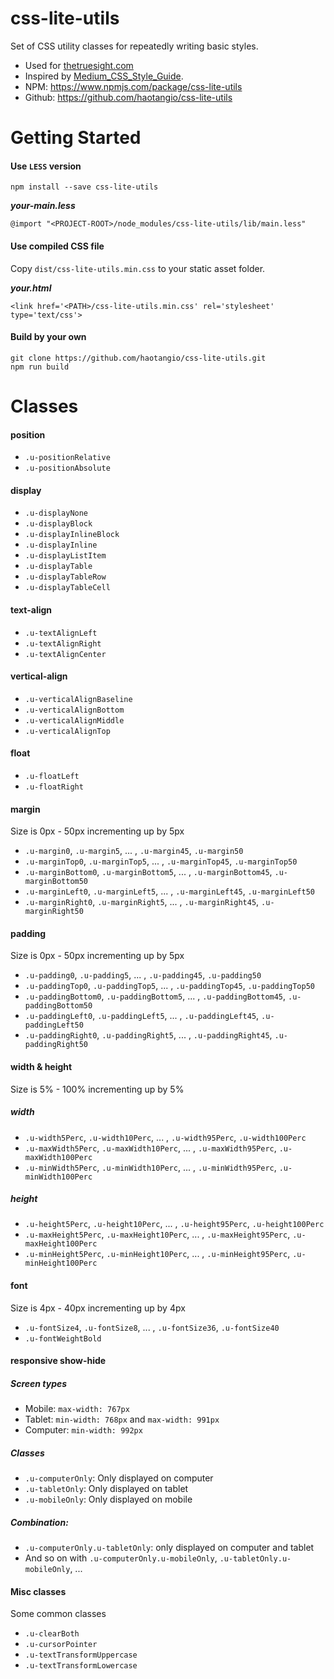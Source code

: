 # css-lite-utils
Set of CSS utility classes for repeatedly writing basic styles.

- Used for [thetruesight.com](thetruesight.com)
- Inspired by [Medium_CSS_Style_Guide](https://gist.github.com/cuibonobo/16f555c0047ab80044cf).
- NPM: https://www.npmjs.com/package/css-lite-utils
- Github: https://github.com/haotangio/css-lite-utils

# Getting Started
#### Use `LESS` version
```
npm install --save css-lite-utils
```

**_your-main.less_**
```
@import "<PROJECT-ROOT>/node_modules/css-lite-utils/lib/main.less"
```
#### Use compiled CSS file
Copy `dist/css-lite-utils.min.css` to your static asset folder.

**_your.html_**
```
<link href='<PATH>/css-lite-utils.min.css' rel='stylesheet' type='text/css'> 
```
#### Build by your own
```
git clone https://github.com/haotangio/css-lite-utils.git
npm run build
```

# Classes

#### position
- `.u-positionRelative`
- `.u-positionAbsolute`

#### display
- `.u-displayNone`
- `.u-displayBlock`
- `.u-displayInlineBlock`
- `.u-displayInline`
- `.u-displayListItem`
- `.u-displayTable`
- `.u-displayTableRow`
- `.u-displayTableCell`

#### text-align
- `.u-textAlignLeft`
- `.u-textAlignRight`
- `.u-textAlignCenter`

#### vertical-align
- `.u-verticalAlignBaseline`
- `.u-verticalAlignBottom`
- `.u-verticalAlignMiddle`
- `.u-verticalAlignTop`

#### float
- `.u-floatLeft`
- `.u-floatRight`

#### margin
Size is 0px - 50px incrementing up by 5px
- `.u-margin0`, `.u-margin5`, ... , `.u-margin45`, `.u-margin50`
- `.u-marginTop0`, `.u-marginTop5`, ... , `.u-marginTop45`, `.u-marginTop50`
- `.u-marginBottom0`, `.u-marginBottom5`, ... , `.u-marginBottom45`, `.u-marginBottom50`
- `.u-marginLeft0`, `.u-marginLeft5`, ... , `.u-marginLeft45`, `.u-marginLeft50`
- `.u-marginRight0`, `.u-marginRight5`, ... , `.u-marginRight45`, `.u-marginRight50`

#### padding
Size is 0px - 50px incrementing up by 5px
- `.u-padding0`, `.u-padding5`, ... , `.u-padding45`, `.u-padding50`
- `.u-paddingTop0`, `.u-paddingTop5`, ... , `.u-paddingTop45`, `.u-paddingTop50`
- `.u-paddingBottom0`, `.u-paddingBottom5`, ... , `.u-paddingBottom45`, `.u-paddingBottom50`
- `.u-paddingLeft0`, `.u-paddingLeft5`, ... , `.u-paddingLeft45`, `.u-paddingLeft50`
- `.u-paddingRight0`, `.u-paddingRight5`, ... , `.u-paddingRight45`, `.u-paddingRight50`

#### width & height
Size is 5% - 100% incrementing up by 5%
##### width
- `.u-width5Perc`, `.u-width10Perc`, ... , `.u-width95Perc`, `.u-width100Perc`
- `.u-maxWidth5Perc`, `.u-maxWidth10Perc`, ... , `.u-maxWidth95Perc`, `.u-maxWidth100Perc`
- `.u-minWidth5Perc`, `.u-minWidth10Perc`, ... , `.u-minWidth95Perc`, `.u-minWidth100Perc`
##### height
- `.u-height5Perc`, `.u-height10Perc`, ... , `.u-height95Perc`, `.u-height100Perc`
- `.u-maxHeight5Perc`, `.u-maxHeight10Perc`, ... , `.u-maxHeight95Perc`, `.u-maxHeight100Perc`
- `.u-minHeight5Perc`, `.u-minHeight10Perc`, ... , `.u-minHeight95Perc`, `.u-minHeight100Perc`

#### font
Size is 4px - 40px incrementing up by 4px
- `.u-fontSize4`, `.u-fontSize8`, ... , `.u-fontSize36`, `.u-fontSize40`
- `.u-fontWeightBold`

#### responsive show-hide
##### Screen types
- Mobile: `max-width: 767px`
- Tablet: `min-width: 768px` and `max-width: 991px`
- Computer: `min-width: 992px`
##### Classes
- `.u-computerOnly`: Only displayed on computer
- `.u-tabletOnly`: Only displayed on tablet
- `.u-mobileOnly`: Only displayed on mobile

##### Combination:
- `.u-computerOnly.u-tabletOnly`: only displayed on computer and tablet
- And so on with `.u-computerOnly.u-mobileOnly`, `.u-tabletOnly.u-mobileOnly`, ...

#### Misc classes
Some common classes
- `.u-clearBoth`
- `.u-cursorPointer`
- `.u-textTransformUppercase`
- `.u-textTransformLowercase`
